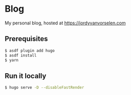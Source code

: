 # Blog

My personal blog, hosted at https://jordyvanvorselen.com

## Prerequisites

```bash
$ asdf plugin add hugo
$ asdf install
$ yarn
```

## Run it locally

```bash
$ hugo serve -D --disableFastRender
```

